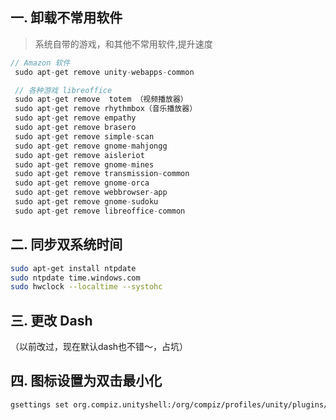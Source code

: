 ## 一. 卸载不常用软件
> 系统自带的游戏，和其他不常用软件,提升速度

```java
// Amazon 软件
 sudo apt-get remove unity-webapps-common  

 // 各种游戏 libreoffice
 sudo apt-get remove  totem （视频播放器）
 sudo apt-get remove rhythmbox（音乐播放器）
 sudo apt-get remove empathy
 sudo apt-get remove brasero
 sudo apt-get remove simple-scan
 sudo apt-get remove gnome-mahjongg
 sudo apt-get remove aisleriot
 sudo apt-get remove gnome-mines
 sudo apt-get remove transmission-common
 sudo apt-get remove gnome-orca
 sudo apt-get remove webbrowser-app
 sudo apt-get remove gnome-sudoku
 sudo apt-get remove libreoffice-common
```


## 二. 同步双系统时间
```bash
sudo apt-get install ntpdate
sudo ntpdate time.windows.com
sudo hwclock --localtime --systohc
```

## 三. 更改 Dash
（以前改过，现在默认dash也不错～，占坑）

## 四. 图标设置为双击最小化

```bash
gsettings set org.compiz.unityshell:/org/compiz/profiles/unity/plugins/unityshell/ launcher-minimize-window true
```
